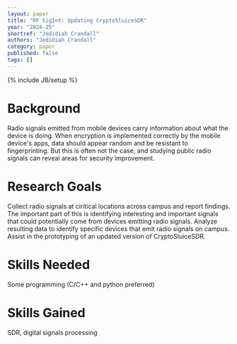 ```yaml
---
layout: paper
title: "RF SigInt: Updating CryptoSluiceSDR"
year: "2024-25"
shortref: "Jedidiah Crandall"
authors: "Jedidiah Crandall"
category: paper
published: false
tags: []
---
```

{% include JB/setup %}

# Background

Radio signals emitted from mobile devices carry information about what the device is doing.
When encryption is implemented correctly by the mobile device's apps, data should appear random and be resistant to fingerprinting.
But this is often not the case, and studying public radio signals can reveal areas for security improvement.

# Research Goals

Collect radio signals at ciritical locations across campus and report findings.
The important part of this is identifying interesting and important signals that could potentially come from devices emitting radio signals.
Analyze resulting data to identify specific devices that emit radio signals on campus.
Assist in the prototyping of an updated version of CryptoSluiceSDR.

# Skills Needed

Some programming (C/C++ and python preferred)

# Skills Gained

SDR, digital signals processing
